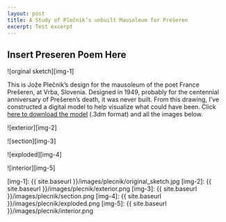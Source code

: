 ```yaml
---
layout: post
title: A Study of Plečnik’s unbuilt Mausoleum for Prešeren
excerpt: Test excerpt
---
```


## Insert Preseren Poem Here

![orginal sketch][img-1]

This is Jože Plečnik’s design for the mausoleum of the poet France Prešeren, at Vrba, Slovenia. Designed in 1949, probably for the centennial anniversary of Prešeren’s death, it was never built. From this drawing, I’ve constructed a digital model to help visualize what could have been. Click [here to download the model][lnk-1] (.3dm format) and all the images below.

![exterior][img-2]

![section][img-3]

![exploded][img-4]

![interior][img-5]

[lnk-1]: https://drive.google.com/folderview?id=0B3fdHD1DBpRNUkNuV09teUdjZHc&usp=sharing
[img-1]: {{ site.baseurl }}/images/plecnik/original_sketch.jpg
[img-2]: {{ site.baseurl }}/images/plecnik/exterior.png
[img-3]: {{ site.baseurl }}/images/plecnik/section.png
[img-4]: {{ site.baseurl }}/images/plecnik/exploded.png
[img-5]: {{ site.baseurl }}/images/plecnik/interior.png
